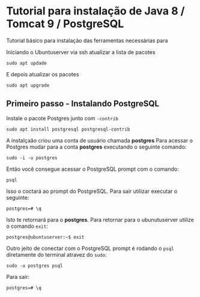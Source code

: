 # Tutorial para instalação de Java 8 / Tomcat 9 / PostgreSQL

Tutorial básico para instalação das ferramentas necessárias para

Iniciando o Ubuntuserver via ssh atualizar a lista de pacotes
```
sudo apt updade
```
E depois atualizar os pacotes
```
sudo apt upgrade
```
## Primeiro passo - Instalando PostgreSQL

Instale o pacote Postgres junto com <code>-contrib</code>
```
sudo apt install postgresql postgresql-contrib
```
A instalçaão criou uma conta de usuário chamada **postgres**
Para acessar o Postgres mudar para a conta **postgres** executando o seguinte comando:
```
sudo -i -u postgres
```
Então você consegue acessar o PostgreSQL prompt com o comando:
```
psql
```
Isso o coctará ao prompt do PostgreSQL.
Para sair utilizar executar o seguinte:
```
postgres=# \q
```
Isto te retornará para o **postgres**. Para retornar para o ubunutuserver utilize o comando <code>exit</code>:
```
postgres@ubuntuserver:~$ exit
```
Outro jeito de conectar com o PostgreSQL prompt é rodando o <code>psql</code> diretamente do terminal atravez do <code>sudo</code>:
```
sudo -u postgres psql
```
Para sair:
```
postgres=# \q
```


